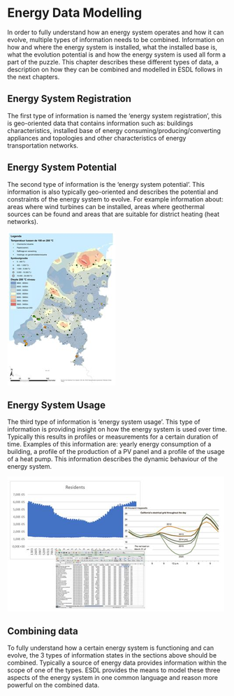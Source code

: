 # Energy Data Modelling

In order to fully understand how an energy system operates and how it can evolve, multiple types of information needs to be combined. Information on how and where the energy system is installed, what the installed base is, what the evolution potential is and how the energy system is used all form a part of the puzzle. This chapter describes these different types of data, a description on how they can be combined and modelled in ESDL follows in the next chapters.

## Energy System Registration

The first type of information is named the ‘energy system registration’, this is geo-oriented data that contains information such as: buildings characteristics, installed base of energy consuming/producing/converting appliances and topologies and other characteristics of energy transportation networks.

## Energy System Potential

The second type of information is the ‘energy system potential’. This information is also typically geo-oriented and describes the potential and constraints of the energy system to evolve. For example information about: areas where wind turbines can be installed, areas where geothermal sources can be found and areas that are suitable for district heating \(heat networks\).

![](.gitbook/assets/dutch-geo-potential.JPG)

## Energy System Usage

The third type of information is ‘energy system usage’. This type of information is providing insight on how the energy system is used over time. Typically this results in profiles or measurements for a certain duration of time. Examples of this information are: yearly energy consumption of a building, a profile of the production of a PV panel and a profile of the usage of a heat pump. This information describes the dynamic behaviour of the energy system.

![](.gitbook/assets/repository-data.JPG)

## Combining data

To fully understand how a certain energy system is functioning and can evolve, the 3 types of information states in the sections above should be combined. Typically a source of energy data provides information within the scope of one of the types. ESDL provides the means to model these three aspects of the energy system in one common language and reason more powerful on the combined data.

